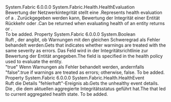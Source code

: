 <Type Name="EventHealthEvaluation" FullName="System.Fabric.Health.EventHealthEvaluation">
  <TypeSignature Language="C#" Value="public sealed class EventHealthEvaluation : System.Fabric.Health.HealthEvaluation" />
  <TypeSignature Language="ILAsm" Value=".class public auto ansi sealed beforefieldinit EventHealthEvaluation extends System.Fabric.Health.HealthEvaluation" />
  <TypeSignature Language="DocId" Value="T:System.Fabric.Health.EventHealthEvaluation" />
  <TypeSignature Language="VB.NET" Value="Public NotInheritable Class EventHealthEvaluation&#xA;Inherits HealthEvaluation" />
  <TypeSignature Language="F#" Value="type EventHealthEvaluation = class&#xA;    inherit HealthEvaluation" />
  <AssemblyInfo>
    <AssemblyName>System.Fabric</AssemblyName>
    <AssemblyVersion>6.0.0.0</AssemblyVersion>
  </AssemblyInfo>
  <Base>
    <BaseTypeName>System.Fabric.Health.HealthEvaluation</BaseTypeName>
  </Base>
  <Interfaces />
  <Docs>
    <summary>
      <para><span data-ttu-id="a6002-101">Bewertung der Netzwerkintegrität stellt eine <see cref="T:System.Fabric.Health.HealthEvent" />.</span><span class="sxs-lookup"><span data-stu-id="a6002-101">Represents health evaluation of a <see cref="T:System.Fabric.Health.HealthEvent" />.</span></span> <span data-ttu-id="a6002-102">Zurückgegeben werden kann, Bewertung der Integrität einer Entität Rückkehr <see cref="F:System.Fabric.Health.HealthState.Error" /> oder <see cref="F:System.Fabric.Health.HealthState.Warning" />.</span><span class="sxs-lookup"><span data-stu-id="a6002-102">Can be returned when evaluating health of an entity returns <see cref="F:System.Fabric.Health.HealthState.Error" /> or <see cref="F:System.Fabric.Health.HealthState.Warning" />.</span></span></para>
    </summary>
    <remarks>To be added.</remarks>
  </Docs>
  <Members>
    <Member MemberName="ConsiderWarningAsError">
      <MemberSignature Language="C#" Value="public bool ConsiderWarningAsError { get; }" />
      <MemberSignature Language="ILAsm" Value=".property instance bool ConsiderWarningAsError" />
      <MemberSignature Language="DocId" Value="P:System.Fabric.Health.EventHealthEvaluation.ConsiderWarningAsError" />
      <MemberSignature Language="VB.NET" Value="Public ReadOnly Property ConsiderWarningAsError As Boolean" />
      <MemberSignature Language="F#" Value="member this.ConsiderWarningAsError : bool" Usage="System.Fabric.Health.EventHealthEvaluation.ConsiderWarningAsError" />
      <MemberType>Property</MemberType>
      <AssemblyInfo>
        <AssemblyName>System.Fabric</AssemblyName>
        <AssemblyVersion>6.0.0.0</AssemblyVersion>
      </AssemblyInfo>
      <ReturnValue>
        <ReturnType>System.Boolean</ReturnType>
      </ReturnValue>
      <Docs>
        <summary>
          <para><span data-ttu-id="a6002-103">Ruft <see cref="T:System.Boolean" /> , der angibt, ob Warnungen mit den gleichen Schweregrad als Fehler behandelt werden.</span><span class="sxs-lookup"><span data-stu-id="a6002-103">Gets <see cref="T:System.Boolean" /> that indicates whether warnings are treated with the same severity as errors.</span></span> <span data-ttu-id="a6002-104">Das Feld wird in der Integritätsrichtlinie zur Bewertung der Entität angegeben.</span><span class="sxs-lookup"><span data-stu-id="a6002-104">The field is specified in the health policy used to evaluate the entity.</span></span></para>
        </summary>
        <value>
          <para>
            <span data-ttu-id="a6002-105"><languageKeyword>"true"</languageKeyword> Wenn Warnungen als Fehler behandelt werden, andernfalls <languageKeyword>"false"</languageKeyword>.</span><span class="sxs-lookup"><span data-stu-id="a6002-105"><languageKeyword>true</languageKeyword> if warnings are treated as errors; otherwise, <languageKeyword>false</languageKeyword>.</span></span></para>
        </value>
        <remarks>To be added.</remarks>
      </Docs>
    </Member>
    <Member MemberName="UnhealthyEvent">
      <MemberSignature Language="C#" Value="public System.Fabric.Health.HealthEvent UnhealthyEvent { get; }" />
      <MemberSignature Language="ILAsm" Value=".property instance class System.Fabric.Health.HealthEvent UnhealthyEvent" />
      <MemberSignature Language="DocId" Value="P:System.Fabric.Health.EventHealthEvaluation.UnhealthyEvent" />
      <MemberSignature Language="VB.NET" Value="Public ReadOnly Property UnhealthyEvent As HealthEvent" />
      <MemberSignature Language="F#" Value="member this.UnhealthyEvent : System.Fabric.Health.HealthEvent" Usage="System.Fabric.Health.EventHealthEvaluation.UnhealthyEvent" />
      <MemberType>Property</MemberType>
      <AssemblyInfo>
        <AssemblyName>System.Fabric</AssemblyName>
        <AssemblyVersion>6.0.0.0</AssemblyVersion>
      </AssemblyInfo>
      <ReturnValue>
        <ReturnType>System.Fabric.Health.HealthEvent</ReturnType>
      </ReturnValue>
      <Docs>
        <summary>
          <para><span data-ttu-id="a6002-106">Ruft die Details "fehlerhaft"-Ereignis ab.</span><span class="sxs-lookup"><span data-stu-id="a6002-106">Gets the unhealthy event details.</span></span></para>
        </summary>
        <value>
          <para><span data-ttu-id="a6002-107">Die <see cref="T:System.Fabric.Health.HealthEvent" /> , die dem aktuellen aggregierte Integritätsstatus geführt hat.</span><span class="sxs-lookup"><span data-stu-id="a6002-107">The <see cref="T:System.Fabric.Health.HealthEvent" /> that led to current aggregated health state.</span></span></para>
        </value>
        <remarks>To be added.</remarks>
      </Docs>
    </Member>
  </Members>
</Type>
